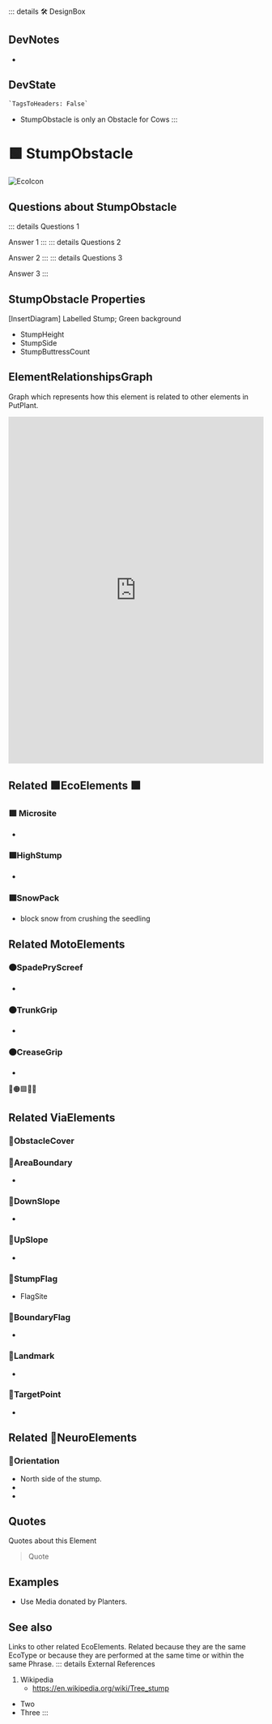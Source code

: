 ::: details 🛠 <dev>DesignBox</dev>

## DevNotes

-

## DevState

```py
`TagsToHeaders: False`
```

- StumpObstacle is only an Obstacle for Cows
:::

# 🟩  <eco>StumpObstacle</eco>

![EcoIcon](/Eco/Eco_Icon.png)

## Questions about StumpObstacle

::: details Questions 1

Answer 1
:::
::: details Questions 2

Answer 2
:::
::: details Questions 3

Answer 3
:::

## StumpObstacle Properties

[InsertDiagram] Labelled Stump; Green background  

- StumpHeight
- StumpSide
- StumpButtressCount

## ElementRelationshipsGraph

Graph which represents how this element is related to other elements in PutPlant.
<iframe
    width="100%"
    height="684"
    frameborder="0"
    src="https://observablehq.com/embed/@d3/force-directed-graph/2?cells=chart"
></iframe>

## Related 🟩<eco>EcoElements</eco>  🟩

### 🟩 Microsite

-

### 🟩HighStump

-

### 🟩SnowPack

- block snow from crushing the seedling

## Related <moto>MotoElements</moto>

### 🟠SpadePryScreef

-

### 🟠TrunkGrip

-

### 🟠CreaseGrip

-

🔻🟠🟩💜🔷

## Related <via>ViaElements</via>

### 🔻ObstacleCover

### 🔻AreaBoundary

-

### 🔻DownSlope

-

### 🔻UpSlope

-

### 🔻StumpFlag

- FlagSite

### 🔻BoundaryFlag

-

### 🔻Landmark

-

### 🔻TargetPoint

-

## Related 💜<neuro>NeuroElements</neuro>

### 💜Orientation

- North side of the stump.
-
-

## Quotes

Quotes about this Element

> Quote

## Examples

- Use Media donated by Planters.

## See also

Links to other related EcoElements. Related because they are the same EcoType or because they are performed at the same time or within the same Phrase.
::: details External References

1. Wikipedia
    - <https://en.wikipedia.org/wiki/Tree_stump>

- Two
- Three
:::

